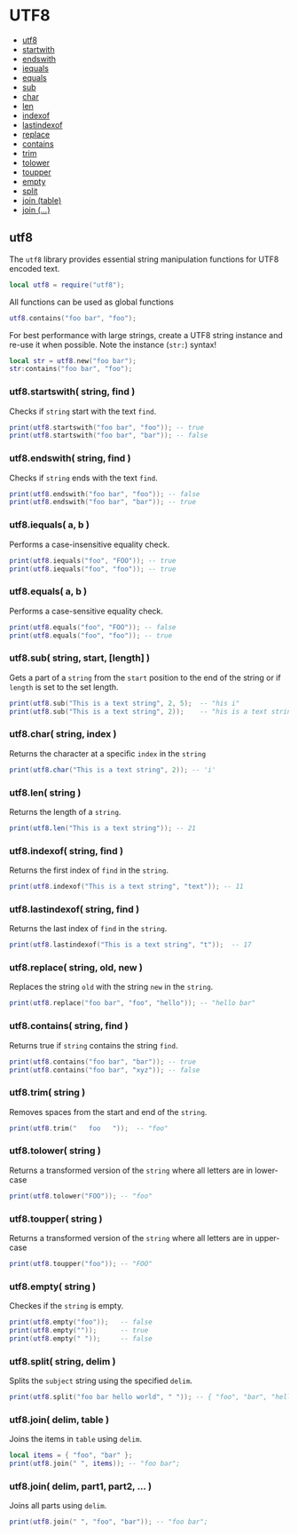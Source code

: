 ﻿
# UTF8
* [utf8](#utf8-1)
* [startwith](#utf8startwith-string-find-)
* [endswith](#utf8endswith-string-find-)
* [iequals](#utf8iequals-a-b-)
* [equals](#utf8equals-a-b-)
* [sub](#utf8sub-string-start-length-)
* [char](#utf8char-string-index-)
* [len](#utf8len-string-)
* [indexof](#utf8indexof-string-find-)
* [lastindexof](#utf8lastindexof-string-find-)
* [replace](#utf8replace-string-old-new-)
* [contains](#utf8contains-string-find-)
* [trim](#utf8trim-string-)
* [tolower](#utf8tolower-string-)
* [toupper](#utf8toupper-string-)
* [empty](#utf8empty-string-)
* [split](#utf8split-string-delim-)
* [join (table)](#utf8join-delim-table-)
* [join (...)](#utf8join-delim-part1-part2--)



## utf8
The ``utf8`` library provides essential string manipulation functions for UTF8 encoded text. 

````lua
local utf8 = require("utf8");
````

All functions can be used as global functions

````lua
utf8.contains("foo bar", "foo");
````

For best performance with large strings, create a UTF8 string instance and re-use it when possible. Note the instance (``str:``) syntax!

````lua
local str = utf8.new("foo bar");
str:contains("foo bar", "foo");
````



### utf8.startswith( string, find )
Checks if ``string`` start with the text ``find``.

````lua
print(utf8.startswith("foo bar", "foo")); -- true
print(utf8.startswith("foo bar", "bar")); -- false
````



### utf8.endswith( string, find )
Checks if ``string`` ends with the text ``find``.

````lua
print(utf8.endswith("foo bar", "foo")); -- false
print(utf8.endswith("foo bar", "bar")); -- true
````



### utf8.iequals( a, b )
Performs a case-insensitive equality check.

````lua
print(utf8.iequals("foo", "FOO")); -- true
print(utf8.iequals("foo", "foo")); -- true
````



### utf8.equals( a, b )
Performs a case-sensitive equality check.

````lua
print(utf8.equals("foo", "FOO")); -- false
print(utf8.equals("foo", "foo")); -- true
````



### utf8.sub( string, start, [length] )
Gets a part of a ``string`` from the ``start`` position to the end of the string or if ``length`` is set to the set length.

````lua
print(utf8.sub("This is a text string", 2, 5);  -- "his i"
print(utf8.sub("This is a text string", 2));    -- "his is a text string"
````



### utf8.char( string, index )
Returns the character at a specific ``index`` in the ``string``

````lua
print(utf8.char("This is a text string", 2)); -- 'i'
````



### utf8.len( string )
Returns the length of a ``string``.

````lua
print(utf8.len("This is a text string")); -- 21
````



### utf8.indexof( string, find )
Returns the first index of ``find`` in the ``string``.

````lua
print(utf8.indexof("This is a text string", "text")); -- 11
````



### utf8.lastindexof( string, find )
Returns the last index of ``find`` in the ``string``.

````lua
print(utf8.lastindexof("This is a text string", "t"));	-- 17
````



### utf8.replace( string, old, new )
Replaces the string ``old`` with the string ``new`` in the ``string``.

````lua
print(utf8.replace("foo bar", "foo", "hello")); -- "hello bar"
````



### utf8.contains( string, find )
Returns true if ``string`` contains the string ``find``.

````lua
print(utf8.contains("foo bar", "bar"));	-- true
print(utf8.contains("foo bar", "xyz"));	-- false
````



### utf8.trim( string )
Removes spaces from the start and end of the ``string``. 

````lua
print(utf8.trim("   foo   "));	-- "foo"
````



### utf8.tolower( string )
Returns a transformed version of the ``string`` where all letters are in lower-case

````lua
print(utf8.tolower("FOO"));	-- "foo"
````



### utf8.toupper( string )
Returns a transformed version of the ``string`` where all letters are in upper-case

````lua
print(utf8.toupper("foo"));	-- "FOO"
````



### utf8.empty( string )
Checkes if the ``string`` is empty.

````lua
print(utf8.empty("foo")); 	-- false
print(utf8.empty("")); 		-- true
print(utf8.empty(" "));		-- false
````



### utf8.split( string, delim )
Splits the ``subject`` string using the specified ``delim``.

````lua
print(utf8.split("foo bar hello world", " ")); -- { "foo", "bar", "hello", "world" }
````



### utf8.join( delim, table )
Joins the items in ``table`` using ``delim``.

````lua
local items = { "foo", "bar" };
print(utf8.join(" ", items)); -- "foo bar";
````



### utf8.join( delim, part1, part2, ... )
Joins all parts using ``delim``.

````lua
print(utf8.join(" ", "foo", "bar")); -- "foo bar";
````



